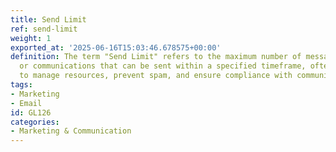 ```yaml
---
title: Send Limit
ref: send-limit
weight: 1
exported_at: '2025-06-16T15:03:46.678575+00:00'
definition: The term "Send Limit" refers to the maximum number of messages, emails,
  or communications that can be sent within a specified timeframe, often implemented
  to manage resources, prevent spam, and ensure compliance with communication regulations.
tags:
- Marketing
- Email
id: GL126
categories:
- Marketing & Communication
---
```



